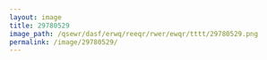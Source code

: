 ```yaml
---
layout: image
title: 29780529
image_path: /qsewr/dasf/erwq/reeqr/rwer/ewqr/tttt/29780529.png
permalink: /image/29780529/
---
```


